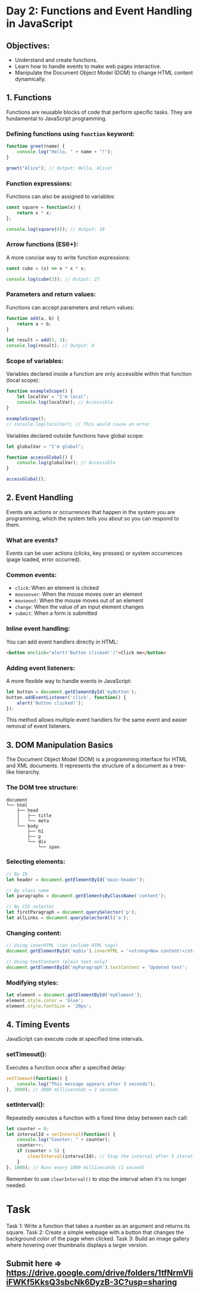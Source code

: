 # Day 2: Functions and Event Handling in JavaScript

## Objectives:
* Understand and create functions.
* Learn how to handle events to make web pages interactive.
* Manipulate the Document Object Model (DOM) to change HTML content dynamically.

## 1. Functions

Functions are reusable blocks of code that perform specific tasks. They are fundamental to JavaScript programming.

### Defining functions using `function` keyword:

```javascript
function greet(name) {
    console.log("Hello, " + name + "!");
}

greet("Alice"); // Output: Hello, Alice!
```

### Function expressions:

Functions can also be assigned to variables:

```javascript
const square = function(x) {
    return x * x;
};

console.log(square(4)); // Output: 16
```

### Arrow functions (ES6+):

A more concise way to write function expressions:

```javascript
const cube = (x) => x * x * x;

console.log(cube(3)); // Output: 27
```

### Parameters and return values:

Functions can accept parameters and return values:

```javascript
function add(a, b) {
    return a + b;
}

let result = add(5, 3);
console.log(result); // Output: 8
```

### Scope of variables:

Variables declared inside a function are only accessible within that function (local scope):

```javascript
function exampleScope() {
    let localVar = "I'm local";
    console.log(localVar); // Accessible
}

exampleScope();
// console.log(localVar); // This would cause an error
```

Variables declared outside functions have global scope:

```javascript
let globalVar = "I'm global";

function accessGlobal() {
    console.log(globalVar); // Accessible
}

accessGlobal();
```

## 2. Event Handling

Events are actions or occurrences that happen in the system you are programming, which the system tells you about so you can respond to them.

### What are events?

Events can be user actions (clicks, key presses) or system occurrences (page loaded, error occurred).

### Common events:

- `click`: When an element is clicked
- `mouseover`: When the mouse moves over an element
- `mouseout`: When the mouse moves out of an element
- `change`: When the value of an input element changes
- `submit`: When a form is submitted

### Inline event handling:

You can add event handlers directly in HTML:

```html
<button onclick="alert('Button clicked!')">Click me</button>
```

### Adding event listeners:

A more flexible way to handle events in JavaScript:

```javascript
let button = document.getElementById('myButton');
button.addEventListener('click', function() {
    alert('Button clicked!');
});
```

This method allows multiple event handlers for the same event and easier removal of event listeners.

## 3. DOM Manipulation Basics

The Document Object Model (DOM) is a programming interface for HTML and XML documents. It represents the structure of a document as a tree-like hierarchy.

### The DOM tree structure:

```
document
└── html
    ├── head
    │   ├── title
    │   └── meta
    └── body
        ├── h1
        ├── p
        └── div
            └── span
```

### Selecting elements:

```javascript
// By ID
let header = document.getElementById('main-header');

// By class name
let paragraphs = document.getElementsByClassName('content');

// By CSS selector
let firstParagraph = document.querySelector('p');
let allLinks = document.querySelectorAll('a');
```

### Changing content:

```javascript
// Using innerHTML (can include HTML tags)
document.getElementById('myDiv').innerHTML = '<strong>New content!</strong>';

// Using textContent (plain text only)
document.getElementById('myParagraph').textContent = 'Updated text';
```

### Modifying styles:

```javascript
let element = document.getElementById('myElement');
element.style.color = 'blue';
element.style.fontSize = '20px';
```

## 4. Timing Events

JavaScript can execute code at specified time intervals.

### setTimeout():

Executes a function once after a specified delay:

```javascript
setTimeout(function() {
    console.log("This message appears after 3 seconds");
}, 3000); // 3000 milliseconds = 3 seconds
```

### setInterval():

Repeatedly executes a function with a fixed time delay between each call:

```javascript
let counter = 0;
let intervalId = setInterval(function() {
    console.log("Counter: " + counter);
    counter++;
    if (counter > 5) {
        clearInterval(intervalId); // Stop the interval after 5 iterations
    }
}, 1000); // Runs every 1000 milliseconds (1 second)
```

Remember to use `clearInterval()` to stop the interval when it's no longer needed.

# Task
Task 1: Write a function that takes a number as an argument and returns its square.
Task 2: Create a simple webpage with a button that changes the background color of the page when clicked.
Task 3: Build an image gallery where hovering over thumbnails displays a larger version.


## Submit here => https://drive.google.com/drive/folders/1tfNrmVIiiFWKf5KksQ3sbcNk6DyzB-3C?usp=sharing